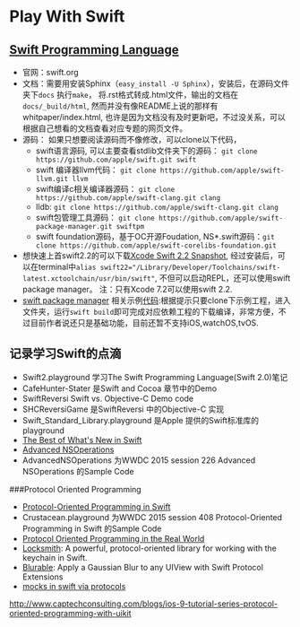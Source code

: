 # Play With Swift

## [Swift Programming Language](https://github.com/apple/swift)

* 官网：swift.org
* 文档：需要用安装Sphinx（```easy_install -U Sphinx```），安装后，在源码文件夹下```docs``` 执行```make```， 将.rst格式转成.html文件，输出的文档在```docs/_build/html```, 然而并没有像README上说的那样有whitpaper/index.html, 也许是因为文档没有及时更新吧，不过没关系，可以根据自己想看的文档查看对应专题的网页文件。
* 源码： 如果只想要阅读源码而不像修改，可以clone以下代码，
	*  swift语言源码, 可以主要查看stdlib文件夹下的源码： ```git clone https://github.com/apple/swift.git swift```
	*  swift 编译器llvm代码： ```git clone https://github.com/apple/swift-llvm.git llvm```
	*  swift编译c相关编译器源码： ```git clone https://github.com/apple/swift-clang.git clang```
   *  lldb:  ```git clone https://github.com/apple/swift-clang.git clang```
   *  swift包管理工具源码： ```git clone https://github.com/apple/swift-package-manager.git swiftpm```
   *  swift foundation源码，基于OC开源Foudation, NS*.swift源码：```git clone https://github.com/apple/swift-corelibs-foundation.git```
* 想快速上首swift2.2的可以下载[Xcode Swift 2.2 Snapshot](https://swift.org/builds/xcode/swift-2.2-SNAPSHOT-2015-12-01-a/swift-2.2-SNAPSHOT-2015-12-01-a-osx.pkg), 经过安装后，可以在terminal中```alias swift22="/Library/Developer/Toolchains/swift-latest.xctoolchain/usr/bin/swift"```, 不但可以启动REPL，还可以使用swift package manager。 注：只有Xcode 7.2可以使用swift 2.2.
* [swift package manager](https://swift.org/getting-started/#using-the-build-system) 相关示例[代码](https://github.com/apple/example-package-dealer):根据提示只要clone下示例工程，进入文件夹，运行```swift build```即可完成对应依赖工程的下载编译，非常方便，不过目前作者说还只是基础功能，目前还暂不支持iOS,watchOS,tvOS.


## 记录学习Swift的点滴

* Swift2.playground 学习The Swift Programming Language(Swift 2.0)笔记
* CafeHunter-Stater 是Swift and Cocoa 章节中的Demo
* SwiftReversi Swift vs. Objective-C Demo code
* SHCReversiGame 是SwiftReversi 中的Objective-C 实现
* Swift_Standard_Library.playground 是Apple 提供的Swift标准库的playground
* [The Best of What's New in Swift](https://www.mikeash.com/pyblog/friday-qa-2015-06-19-the-best-of-whats-new-in-swift.html)
* [Advanced NSOperations](https://developer.apple.com/videos/play/wwdc2015-226/)
* AdvancedNSOperations 为WWDC 2015 session 226 Advanced NSOperations 的Sample Code

###Protocol Oriented Programming
* [Protocol-Oriented Programming in Swift](https://developer.apple.com/videos/wwdc/2015/?id=408)
* Crustacean.playground 为WWDC 2015 session 408 Protocol-Oriented Programming in Swift 的Sample Code
* [Protocol Oriented Programming in the Real World](http://matthewpalmer.net/blog/2015/08/30/protocol-oriented-programming-in-the-real-world/)
* [Locksmith](https://github.com/matthewpalmer/Locksmith): A powerful, protocol-oriented library for working with the keychain in Swift.
* [Blurable](https://github.com/FlexMonkey/Blurable): Apply a Gaussian Blur to any UIView with Swift Protocol Extensions
* [mocks in swift via protocols](http://blog.eliperkins.me/mocks-in-swift-via-protocols)

http://www.captechconsulting.com/blogs/ios-9-tutorial-series-protocol-oriented-programming-with-uikit
